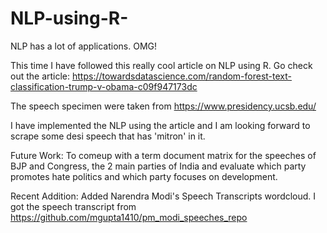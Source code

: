 # NLP-using-R-

NLP has a lot of applications. OMG!

This time I have followed this really cool article on NLP using R. 
Go check out the article: https://towardsdatascience.com/random-forest-text-classification-trump-v-obama-c09f947173dc

The speech specimen were taken from https://www.presidency.ucsb.edu/ 


I have implemented the NLP using the article and I am looking forward to scrape some desi speech that has 'mitron' in it. 

Future Work:
To comeup with a term document matrix for the speeches of BJP and Congress, the 2 main parties of India and evaluate which party promotes hate politics and which party focuses on development.

Recent Addition: Added Narendra Modi's Speech Transcripts wordcloud. I got the speech transcript from https://github.com/mgupta1410/pm_modi_speeches_repo


